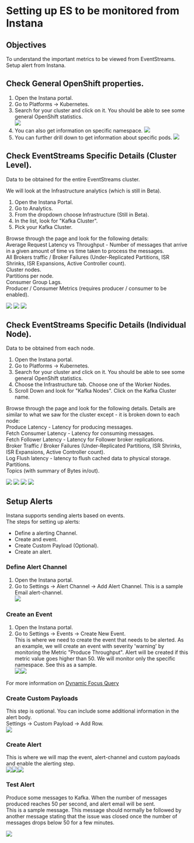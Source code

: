 # Setting up ES to be monitored from Instana


## Objectives

To understand the important metrics to be viewed from EventStreams. 
Setup alert from Instana. 


## Check General OpenShift properties.

1. Open the Instana portal.  
2. Go to Platforms -> Kubernetes.
3. Search for your cluster and click on it. You should be able to see some general OpenShift statistics.     
![](images/31.jpg)
4. You can also get information on specific namespace.
![](images/32.jpg)
5. You can further drill down to get information about specific pods. 
![](images/33.jpg)
 

## Check EventStreams Specific Details (Cluster Level).
Data to be obtained for the entire EventStreams cluster.   

We will look at the Infrastructure analytics (which is still in Beta).   
1. Open the Instana Portal.
2. Go to Analytics. 
3. From the dropdown choose Infrastructure (Still in Beta). 
4. In the list, look for "Kafka Cluster".   
5. Pick your Kafka Cluster. 

Browse through the page and look for the following details:   
Average Request Latency vs Throughput - Number of messages that arrive in a given amount of time vs time taken to process the messages.   
All Brokers traffic / Broker Failures (Under-Replicated Partitions, ISR Shrinks, ISR Expansions, Active Controller count).   
Cluster nodes.   
Partitions per node.   
Consumer Group Lags.   
Producer / Consumer Metrics (requires producer / consumer to be enabled).   
   


![](images/38.jpg)
![](images/39.jpg)
![](images/40.jpg)

## Check EventStreams Specific Details (Individual Node).
Data to be obtained from each node.   

1. Open the Instana portal.  
2. Go to Platforms -> Kubernetes.
3. Search for your cluster and click on it. You should be able to see some general OpenShift statistics.     
4. Choose the Infrastructure tab.   Choose one of the Worker Nodes.   
5. Scroll Down and look for "Kafka Nodes". Click on the Kafka Cluster name.   

Browse through the page and look for the following details. Details are similar to what we saw for the cluster except - it is broken down to each node:   
Produce Latency - Latency for producing messages.    
Fetch Consumer Latency - Latency for consuming messages.   
Fetch Follower Latency - Latency for Follower broker replications.   
Broker Traffic / Broker Failures (Under-Replicated Partitions, ISR Shrinks, ISR Expansions, Active Controller count).   
Log Flush latency - latency to flush cached data to physical storage.   
Partitions.   
Topics (with summary of Bytes in/out).   
 

![](images/34.jpg)
![](images/35.jpg)
![](images/36.jpg)
![](images/37.jpg)

## Setup Alerts
Instana supports sending alerts based on events.   
The steps for setting up alerts:   

* Define a alerting Channel.   
* Create and event.   
* Create Custom Payload (Optional).   
* Create an alert.    

### Define Alert Channel
1. Open the Instana portal.  
2. Go to Settings -> Alert Channel -> Add Alert Channel. This is a sample Email alert-channel.   
![](images/41.jpg)

### Create an Event

1. Open the Instana portal.  
2. Go to Settings -> Events -> Create New Event.   
This is where we need to create the event that needs to be alerted. As an example, we will create an event with severity 'warning' by monitoring the Metric "Produce Throughput". Alert will be created if this metric value goes higher than 50. We will monitor only the specific namespace. See this as a sample.  
![](images/42.jpg)![](images/43.jpg)

For more information on  [Dynamic Focus Query](https://www.ibm.com/docs/en/instana-observability/current?topic=instana-filtering-dynamic-focus#syntax)    

### Create Custom Payloads 
This step is optional. You can include some additional information in the alert body.   
Settings -> Custom Payload -> Add Row.   
![](images/44.jpg)

### Create Alert

This is where we will map the event, alert-channel and custom payloads and enable the alerting step.   
![](images/45.jpg)![](images/46.jpg)![](images/47.jpg)


### Test Alert

Produce some messages to Kafka. When the number of messages produced reaches 50 per second, and alert email will be sent.   
This is a sample message.  This message should normally be followed by another message stating that the issue was closed once the number of messages drops below 50 for a few minutes.   

![](images/48.jpg)









